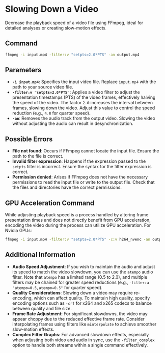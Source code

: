 # Slowing Down a Video

Decrease the playback speed of a video file using FFmpeg, ideal for detailed analyses or creating slow-motion effects.

## Command

```bash
ffmpeg -i input.mp4 -filter:v "setpts=2.0*PTS" -an output.mp4
```


## Parameters

- **`-i input.mp4`**: Specifies the input video file. Replace `input.mp4` with the path to your source video file.
- **`-filter:v "setpts=2.0*PTS"`**: Applies a video filter to adjust the presentation timestamps (PTS) of the video frames, effectively halving the speed of the video. The factor `2.0` increases the interval between frames, slowing down the video. Adjust this value to control the speed reduction (e.g., `4.0` for quarter speed).
- **`-an`**: Removes the audio track from the output video. Slowing the video without adjusting the audio can result in desynchronization.

## Possible Errors

- **File not found**: Occurs if FFmpeg cannot locate the input file. Ensure the path to the file is correct.
- **Invalid filter expression**: Happens if the expression passed to the `setpts` filter is incorrect. Ensure the syntax for the filter expression is correct.
- **Permission denied**: Arises if FFmpeg does not have the necessary permissions to read the input file or write to the output file. Check that the files and directories have the correct permissions.

## GPU Acceleration Command

While adjusting playback speed is a process handled by altering frame presentation times and does not directly benefit from GPU acceleration, encoding the video during the process can utilize GPU acceleration. For Nvidia GPUs:

```bash
ffmpeg -i input.mp4 -filter:v "setpts=2.0*PTS" -c:v h264_nvenc -an output.mp4
```


## Additional Information

- **Audio Speed Adjustment**: If you wish to maintain the audio and adjust its speed to match the video slowdown, you can use the `atempo` audio filter. Note that `atempo` has a limited range (0.5 to 2.0), and multiple filters may be chained for greater speed reductions (e.g., `-filter:a "atempo=0.5,atempo=0.5"` for quarter speed).
- **Quality Considerations**: Slowing down a video may require re-encoding, which can affect quality. To maintain high quality, specify encoding options such as `-crf` for x264 and x265 codecs to balance between quality and file size.
- **Frame Rate Adjustment**: For significant slowdowns, the video may appear choppy due to the reduced effective frame rate. Consider interpolating frames using filters like `minterpolate` to achieve smoother slow-motion effects.
- **Complex Filter Graphs**: For advanced slowdown effects, especially when adjusting both video and audio in sync, use the `-filter_complex` option to handle both streams within a single command effectively.
